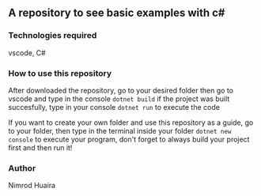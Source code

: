 ## A repository to see basic examples with c#

### Technologies required

vscode, C# 

### How to use this repository 

After downloaded the repository, go to your desired folder then go to vscode and type in the console
`dotnet build` if the project was built succesfully, type in your console `dotnet run` to execute the code

If you want to create your own folder and use this repository as a guide, go to your folder, then type in the terminal inside your folder `dotnet new console` to execute your program, don't forget to always build your project first and then run it!

### Author 

Nimrod Huaira
